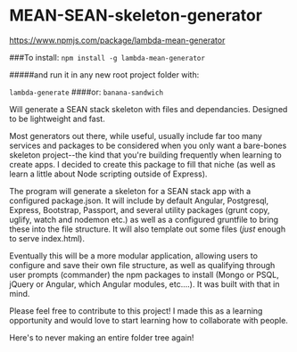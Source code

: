 # MEAN-SEAN-skeleton-generator
https://www.npmjs.com/package/lambda-mean-generator

###To install:
`npm install -g lambda-mean-generator`

#####and run it in any new root project folder with:

`lambda-generate`
####or:
`banana-sandwich`


Will generate a SEAN stack skeleton with files and dependancies. Designed to be lightweight and fast.

Most generators out there, while useful, usually include far too many services and packages to be considered when you only want a bare-bones skeleton project--the kind that you're building frequently when learning to create apps. I decided to create this package to fill that niche (as well as learn a little about Node scripting outside of Express).

The program will generate a skeleton for a SEAN stack app with a configured package.json. It will include by default Angular, Postgresql, Express, Bootstrap, Passport, and several utility packages (grunt copy, uglify, watch and nodemon etc.) as well as a configured gruntfile to bring these into the file structure. It will also template out some files (*just* enough to serve index.html).

Eventually this will be a more modular application, allowing users to configure and save their own file structure, as well as qualifying through user prompts (commander) the npm packages to install (Mongo or PSQL, jQuery or Angular, which Angular modules, etc....). It was built with that in mind.

Please feel free to contribute to this project! I made this as a learning opportunity and would love to start learning how to collaborate with people.

Here's to never making an entire folder tree again!
